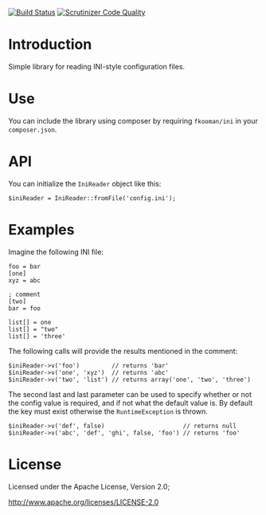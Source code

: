 [![Build Status](https://travis-ci.org/fkooman/php-lib-ini.svg?branch=master)](https://travis-ci.org/fkooman/php-lib-ini)
[![Scrutinizer Code Quality](https://scrutinizer-ci.com/g/fkooman/php-lib-ini/badges/quality-score.png?b=master)](https://scrutinizer-ci.com/g/fkooman/php-lib-ini/?branch=master)

# Introduction
Simple library for reading INI-style configuration files.

# Use
You can include the library using composer by requiring `fkooman/ini` in your
`composer.json`.

# API
You can initialize the `IniReader` object like this:

    $iniReader = IniReader::fromFile('config.ini');

# Examples
Imagine the following INI file:

    foo = bar
    [one]
    xyz = abc

    ; comment
    [two]
    bar = foo

    list[] = one
    list[] = "two"
    list[] = 'three'

The following calls will provide the results mentioned in the comment:

    $iniReader->v('foo')         // returns 'bar'
    $iniReader->v('one', 'xyz')  // returns 'abc'
    $iniReader->v('two', 'list') // returns array('one', 'two', 'three')

The second last and last parameter can be used to specify whether or not the
config value is required, and if not what the default value is. By default
the key must exist otherwise the `RuntimeException` is thrown.

    $iniReader->v('def', false)                      // returns null
    $iniReader->v('abc', 'def', 'ghi', false, 'foo') // returns 'foo'
    
# License
Licensed under the Apache License, Version 2.0;

   http://www.apache.org/licenses/LICENSE-2.0
